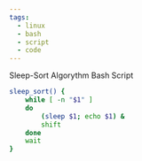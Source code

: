```yaml
---
tags:
  - linux
  - bash
  - script
  - code
---
```

Sleep-Sort Algorythm Bash Script
```bash
sleep_sort() {
	while [ -n "$1" ]
	do
		(sleep $1; echo $1) &
		shift
	done
	wait
}
```

